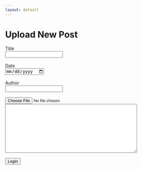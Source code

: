 ```yaml
---
layout: default
---
```


# Upload New Post

<form id="create-form">
    <label>Title</label><br />
    <input required type="text" name="title" /><br /><br />
    <label>Date</label><br />
    <input required type="date" name="date" /><br /><br />
    <label>Author</label><br />
    <input required type="text" name="author" /><br /><br />
    <input required type="file" accept="image/*" name="image"><br />
    <textarea name="content" cols="50" rows="10"></textarea><br /><br />
    <input type="submit" value="Login" />
</form>

<script>
'use strict';

$(function () {

    const token = localStorage.getItem('token');
    if (!token) {
        window.location.href = "/backpack/login";
        return
    }

    $("#create-form").submit(function(event) {
        event.preventDefault();

        jQuery.ajax({
            url: 'https://api-backpack.herokuapp.com/',
            headers: {
                'Authorization': localStorage.getItem('token'),
            },
            data: new FormData(this),
            cache: false,
            contentType: false,
            processData: false,
            method: 'POST',
            error: function() {
                alert('Sorry! Something has gone wrong.');
            },
            success: function(token){
                window.setTimeout(function() {
                    window.location.href = "/backpack/"
                }, 5000);
                alert('Success! Your post should appear in the next couple of minutes.');
            }
        });
    });
});

</script>
